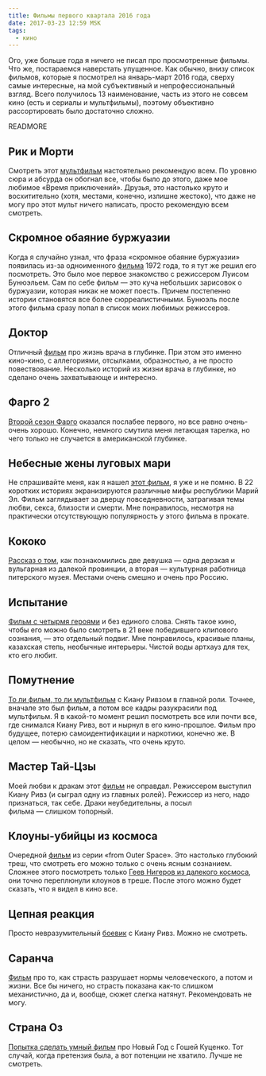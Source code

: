 ```yaml
---
title: Фильмы первого квартала 2016 года
date: 2017-03-23 12:59 MSK
tags:
  - кино
---
```


Ого, уже больше года я ничего не писал про просмотренные фильмы. Что же, постараемся наверстать упущенное. Как обычно,
внизу список фильмов, которые я посмотрел на январь-март 2016 года, сверху самые интересные, на мой субъективный и
непрофессиональный взгляд. Всего получилось 13 наименование, часть из этого не совсем кино (есть и сериалы и
мультфильмы), поэтому объективно рассортировать было достаточно сложно.

READMORE

## Рик и Морти

Смотреть этот [мультфильм](https://www.kinopoisk.ru/film/685246/) настоятельно рекомендую всем. По уровню сюра и абсурда
он обогнал все, чтобы было до этого, даже мое любимое «Время приключений». Друзья, это настолько круто и восхитительно
(хотя, местами, конечно, излишне жестоко), что даже не могу про этот мульт ничего написать, просто рекомендую всем
смотреть.

## Скромное обаяние буржуазии

Когда я случайно узнал, что фраза «скромное обаяние буржуазии» появилась из-за одноименного
[фильма](https://www.kinopoisk.ru/film/47130/) 1972 года, то я тут же решил его посмотреть. Это было мое первое
знакомство с режиссером Луисом Бунюэльем. Сам по себе фильм — это куча небольших зарисовок о буржуазии, которая никак не
может поесть. Причем постепенно истории становятся все более сюрреалистичными. Бунюэль после этого фильма сразу попал в
список моих любимых режиссеров.

## Доктор

Отличный [фильм](https://www.kinopoisk.ru/film/679707/) про жизнь врача в глубинке. При этом это именно кино-кино, с
аллегориями, отсылками, образностью, а не просто повествование. Несколько историй из жизни врача в глубинке, но сделано
очень захватывающе и интересно.

## Фарго 2

[Второй сезон Фарго](https://www.kinopoisk.ru/film/767379/episodes/#s2) оказался послабее первого, но все равно
очень-очень хорошо. Конечно, немного смутила меня летающая тарелка, но чего только не случается в американской глубинке.

## Небесные жены луговых мари

Не спрашивайте меня, как я нашел [этот фильм](https://www.kinopoisk.ru/film/653689/), я уже и не помню. В 22 коротких
историях экранизируются различные мифы республики Марий Эл. Фильм заглядывает за дверцу повседневности, затрагивая темы
любви, секса, близости и смерти. Мне понравилось, несмотря на практически отсутствующую популярность у этого фильма в
прокате.

## Кококо

[Рассказ о том](https://www.kinopoisk.ru/film/617301/), как познакомились две девушка — одна дерзкая и вульгарная из
далекой провинции, а вторая — культурная работница питерского музея. Местами очень смешно и очень про Россию.

## Испытание

[Фильм с четырмя героями](https://www.kinopoisk.ru/film/578904/) и без единого слова. Снять такое кино, чтобы его можно
было смотреть в 21 веке победившего клипового сознания, — это отдельный подвиг. Мне понравилось, красивые планы,
казахская степь, необычные интерьеры. Чистой воды артхауз для тех, кто его любит.

## Помутнение

[То ли фильм, то ли мультфильм](https://www.kinopoisk.ru/film/79835/) с Киану Ривзом в главной роли. Точнее, вначале это
был фильм, а потом все кадры разукрасили под мультфильм. Я в какой-то момент решил посмотреть все или почти все, где
снимался Киану Ривз, вот и нырнул в его кино-прошлое. Фильм про будущее, потерю самоидентификации и наркотики, конечно
же. В целом — необычно, но не сказать, что очень круто.

## Мастер Тай-Цзы

Моей любви к дракам этот [фильм](https://www.kinopoisk.ru/film/606650/) не оправдал. Режиссером выступил Киану Ривз (и
сыграл одну из главных ролей). Режиссер из него, надо признаться, так себе. Драки неубедительны, а посыл
фильма — слишком топорный.

## Клоуны-убийцы из космоса

Очередной [фильм](https://www.kinopoisk.ru/film/33468/) из серии «from Outer Space». Это настолько глубокий треш, что
смотреть его можно только с очень ясным сознанием. Сложнее этого посмотреть только [Геев Нигеров из далекого космоса](https://www.kinopoisk.ru/film/127063/), они точно переплюнули клоунов в треше. После этого можно будет сказать, что я видел в кино все.

## Цепная реакция

Просто невразумительный [боевик](https://www.kinopoisk.ru/film/3591/) с Киану Ривз. Можно не смотреть.

## Саранча

[Фильм](https://www.kinopoisk.ru/film/838049/) про то, как страсть разрушает нормы человеческого, а потом и жизни. Все
бы ничего, но страсть показана как-то слишком механистично, да и, вообще, сюжет слегка натянут. Рекомендовать не могу.

## Страна Оз

[Попытка сделать умный фильм](https://www.kinopoisk.ru/film/820668/) про Новый Год с Гошей Куценко. Тот случай, когда
претензия была, а вот потенции не хватило. Лучше не смотреть.
